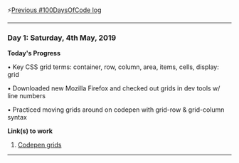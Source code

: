 ⚡️[Previous #100DaysOfCode log](https://twitter.com/most_mojo/status/1085674532982214662)

---

### Day 1: Saturday, 4th May, 2019

**Today's Progress**

• Key CSS grid terms: container, row, column, area, items, cells, display: grid

• Downloaded new Mozilla Firefox and checked out grids in dev tools w/ line numbers

• Practiced moving grids around on codepen with grid-row & grid-column syntax

**Link(s) to work**

1. [Codepen grids](https://codepen.io/mostmojo/pen/OYLqvN?editors=1100#0)

---
